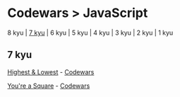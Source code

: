 # Codewars > JavaScript

8 kyu | [7 kyu](#7-kyu) | 6 kyu | 5 kyu | 4 kyu | 3 kyu | 2 kyu | 1 kyu

## 7 kyu
[Highest & Lowest](/7-kyu/20190103-highest-&-lowest.js) - [Codewars](https://www.codewars.com/kata/highest-and-lowest/train/javascript)

[You're a Square](/7-kyu/20190103-youre-a-square.js) - [Codewars](https://www.codewars.com/kata/youre-a-square/train/javascript)
